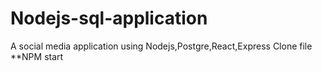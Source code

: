 # Nodejs-sql-application
A social media application using Nodejs,Postgre,React,Express
Clone file 
**NPM start
